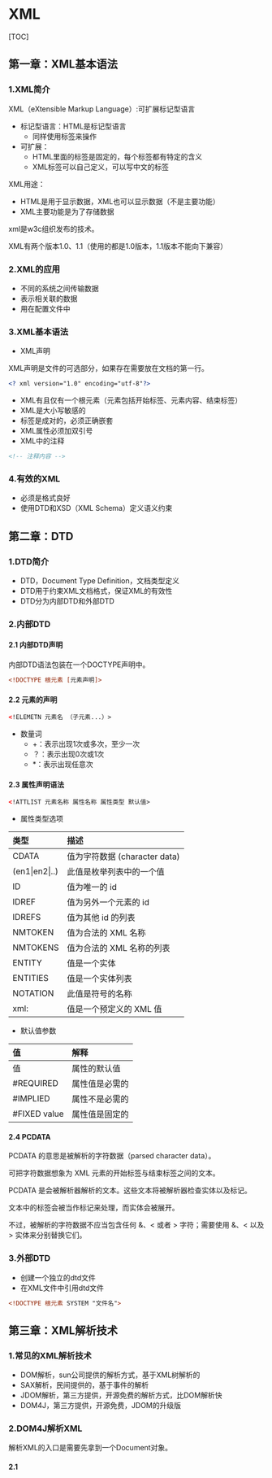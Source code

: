 # XML

[TOC]

## 第一章：XML基本语法

### 1.XML简介

XML（eXtensible Markup Language）:可扩展标记型语言

-	标记型语言：HTML是标记型语言
    -	同样使用标签来操作
-	可扩展：
    -	HTML里面的标签是固定的，每个标签都有特定的含义
    -	XML标签可以自己定义，可以写中文的标签

XML用途：

-   HTML是用于显示数据，XML也可以显示数据（不是主要功能）
-   XML主要功能是为了存储数据

xml是w3c组织发布的技术。

XML有两个版本1.0、1.1（使用的都是1.0版本，1.1版本不能向下兼容）

### 2.XML的应用

-   不同的系统之间传输数据
-   表示相关联的数据
-   用在配置文件中

### 3.XML基本语法

-   XML声明

XML声明是文件的可选部分，如果存在需要放在文档的第一行。

```xml
<? xml version="1.0" encoding="utf-8"?>
```

-   XML有且仅有一个根元素（元素包括开始标签、元素内容、结束标签）
-   XML是大小写敏感的
-   标签是成对的，必须正确嵌套
-   XML属性必须加双引号
-   XML中的注释

```xml
<!-- 注释内容 -->
```

### 4.有效的XML

-   必须是格式良好
-   使用DTD和XSD（XML Schema）定义语义约束

## 第二章：DTD

### 1.DTD简介

-   DTD，Document Type Definition，文档类型定义
-   DTD用于约束XML文档格式，保证XML的有效性
-   DTD分为内部DTD和外部DTD

### 2.内部DTD

#### 2.1 内部DTD声明

内部DTD语法包装在一个DOCTYPE声明中。

```xml
<!DOCTYPE 根元素 [元素声明]>
```

#### 2.2 元素的声明

```xml
<!ELEMETN 元素名 （子元素...）>
```

-   数量词
    -   +：表示出现1次或多次，至少一次
    -   ？：表示出现0次或1次
    -   \*：表示出现任意次

#### 2.3  属性声明语法

```xml
<!ATTLIST 元素名称 属性名称 属性类型 默认值>
```

-	属性类型选项

| 类型               | 描述                          |
| :----------------- | :---------------------------- |
| CDATA              | 值为字符数据 (character data) |
| (en1\|en2\|..) | 此值是枚举列表中的一个值      |
| ID                 | 值为唯一的 id                 |
| IDREF              | 值为另外一个元素的 id         |
| IDREFS             | 值为其他 id 的列表            |
| NMTOKEN            | 值为合法的 XML 名称           |
| NMTOKENS           | 值为合法的 XML 名称的列表     |
| ENTITY             | 值是一个实体                  |
| ENTITIES           | 值是一个实体列表              |
| NOTATION           | 此值是符号的名称              |
| xml:               | 值是一个预定义的 XML 值       |

-	默认值参数

| 值           | 解释           |
| :----------- | :------------- |
| 值           | 属性的默认值   |
| #REQUIRED    | 属性值是必需的 |
| #IMPLIED     | 属性不是必需的 |
| #FIXED value | 属性值是固定的 |

#### 2.4 PCDATA

PCDATA 的意思是被解析的字符数据（parsed character data）。

可把字符数据想象为 XML 元素的开始标签与结束标签之间的文本。

PCDATA 是会被解析器解析的文本。这些文本将被解析器检查实体以及标记。

文本中的标签会被当作标记来处理，而实体会被展开。

不过，被解析的字符数据不应当包含任何 &、< 或者 > 字符；需要使用 &amp;、&lt; 以及 &gt; 实体来分别替换它们。

###  3.外部DTD

-   创建一个独立的dtd文件
-   在XML文件中引用dtd文件

```xml
<!DOCTYPE 根元素 SYSTEM "文件名">
```

## 第三章：XML解析技术

### 1.常见的XML解析技术

-   DOM解析，sun公司提供的解析方式，基于XML树解析的
-   SAX解析，民间提供的，基于事件的解析
-   JDOM解析，第三方提供，开源免费的解析方式，比DOM解析快
-   DOM4J，第三方提供，开源免费，JDOM的升级版

### 2.DOM4J解析XML

解析XML的入口是需要先拿到一个Document对象。

#### 2.1   





